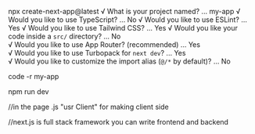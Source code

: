 npx create-next-app@latest
 √ What is your project named? ... my-app
√ Would you like to use TypeScript? ... No 
√ Would you like to use ESLint? ...  Yes
√ Would you like to use Tailwind CSS? ...  Yes
√ Would you like your code inside a `src/` directory? ... No  
√ Would you like to use App Router? (recommended) ... Yes     
√ Would you like to use Turbopack for `next dev`? ...  Yes     
√ Would you like to customize the import alias (`@/*` by default)? ... No 

code -r my-app     

npm run dev


//in the page .js
"usr Client"
for making client side

//next.js is full stack framework
you can write frontend and backend